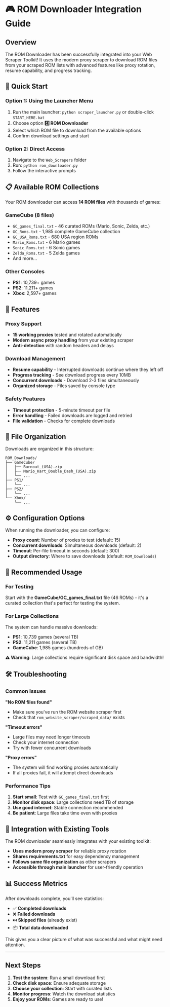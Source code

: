 # 🎮 ROM Downloader Integration Guide

## Overview
The ROM Downloader has been successfully integrated into your Web Scraper Toolkit! It uses the modern proxy scraper to download ROM files from your scraped ROM lists with advanced features like proxy rotation, resume capability, and progress tracking.

## 🚀 Quick Start

### Option 1: Using the Launcher Menu
1. Run the main launcher: `python scraper_launcher.py` or double-click `START_HERE.bat`
2. Choose option **4️⃣ ROM Downloader**
3. Select which ROM file to download from the available options
4. Confirm download settings and start

### Option 2: Direct Access
1. Navigate to the `Web_Scrapers` folder
2. Run: `python rom_downloader.py`
3. Follow the interactive prompts

## 📋 Available ROM Collections

Your ROM downloader can access **14 ROM files** with thousands of games:

### GameCube (8 files)
- `GC_games_final.txt` - 46 curated ROMs (Mario, Sonic, Zelda, etc.)
- `GC_Roms.txt` - 1,985 complete GameCube collection
- `GC_USA_Roms.txt` - 680 USA region ROMs
- `Mario_Roms.txt` - 6 Mario games
- `Sonic_Roms.txt` - 6 Sonic games  
- `Zelda_Roms.txt` - 5 Zelda games
- And more...

### Other Consoles
- **PS1**: 10,739+ games
- **PS2**: 11,211+ games
- **Xbox**: 2,597+ games

## 🔧 Features

### Proxy Support
- **15 working proxies** tested and rotated automatically
- **Modern async proxy handling** from your existing scraper
- **Anti-detection** with random headers and delays

### Download Management  
- **Resume capability** - Interrupted downloads continue where they left off
- **Progress tracking** - See download progress every 10MB
- **Concurrent downloads** - Download 2-3 files simultaneously
- **Organized storage** - Files saved by console type

### Safety Features
- **Timeout protection** - 5-minute timeout per file
- **Error handling** - Failed downloads are logged and retried
- **File validation** - Checks for complete downloads

## 📁 File Organization

Downloads are organized in this structure:
```
ROM_Downloads/
├── GameCube/
│   ├── Burnout_(USA).zip
│   ├── Mario_Kart_Double_Dash_(USA).zip
│   └── ...
├── PS1/
│   └── ...
├── PS2/
│   └── ...
└── Xbox/
    └── ...
```

## ⚙️ Configuration Options

When running the downloader, you can configure:

- **Proxy count**: Number of proxies to test (default: 15)
- **Concurrent downloads**: Simultaneous downloads (default: 2)
- **Timeout**: Per-file timeout in seconds (default: 300)
- **Output directory**: Where to save downloads (default: `ROM_Downloads`)

## 🎯 Recommended Usage

### For Testing
Start with the **GameCube/GC_games_final.txt** file (46 ROMs) - it's a curated collection that's perfect for testing the system.

### For Large Collections
The system can handle massive downloads:
- **PS1**: 10,739 games (several TB)
- **PS2**: 11,211 games (several TB)
- **GameCube**: 1,985 games (hundreds of GB)

**⚠️ Warning**: Large collections require significant disk space and bandwidth!

## 🛠️ Troubleshooting

### Common Issues

**"No ROM files found"**
- Make sure you've run the ROM website scraper first
- Check that `rom_website_scraper/scraped_data/` exists

**"Timeout errors"**
- Large files may need longer timeouts
- Check your internet connection
- Try with fewer concurrent downloads

**"Proxy errors"**
- The system will find working proxies automatically
- If all proxies fail, it will attempt direct downloads

### Performance Tips

1. **Start small**: Test with `GC_games_final.txt` first
2. **Monitor disk space**: Large collections need TB of storage  
3. **Use good internet**: Stable connection recommended
4. **Be patient**: Large files take time even with proxies

## 🔗 Integration with Existing Tools

The ROM downloader seamlessly integrates with your existing toolkit:

- **Uses modern proxy scraper** for reliable proxy rotation
- **Shares requirements.txt** for easy dependency management
- **Follows same file organization** as other scrapers
- **Accessible through main launcher** for user-friendly operation

## 📊 Success Metrics

After downloads complete, you'll see statistics:
- ✅ **Completed downloads**
- ❌ **Failed downloads** 
- ⏭️ **Skipped files** (already exist)
- 📦 **Total data downloaded**

This gives you a clear picture of what was successful and what might need attention.

---

## Next Steps

1. **Test the system**: Run a small download first
2. **Check disk space**: Ensure adequate storage
3. **Choose your collection**: Start with curated lists
4. **Monitor progress**: Watch the download statistics
5. **Enjoy your ROMs**: Games are ready to use!
